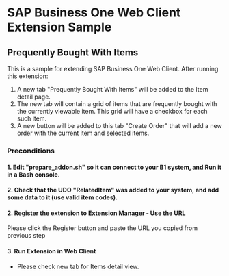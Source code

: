# SAP Business One Web Client Extension Sample
## Prequently Bought With Items

This is a sample for extending SAP Business One Web Client.
After running this extension:
1. A new tab "Prequently Bought With Items" will be added to the Item detail page.
2. The new tab will contain a grid of items that are frequently bought with the currently viewable item.
   This grid will have a checkbox for each such item.
3. A new button will be added to this tab "Create Order" that will add a new order with the current item and selected items.

### Preconditions

#### 1. Edit "prepare_addon.sh" so it can connect to your B1 system, and Run it in a Bash console.
#### 2. Check that the UDO "RelatedItem" was added to your system, and add some data to it (use valid item codes).
#### 2. Register the extension to Extension Manager - Use the URL <TBD>

Please click the Register button and paste the URL you copied from previous step<br>

#### 3. Run Extension in Web Client

* Please check new tab for Items detail view.<br>
